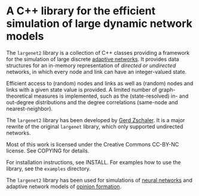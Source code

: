 # A C++ library for the efficient simulation of large dynamic network models
The `largenet2` library is a collection of C++ classes providing a framework for the 
simulation of large discrete [adaptive networks][1]. It provides data structures
for an in-memory representation of _directed or undirected_ networks, in which every
node and link can have an integer-valued state.

Efficient access to (random) nodes and links as well as (random) nodes and links
with a given state value is provided. A limited number of graph-theoretical measures
is implemented, such as the (state-resolved) in- and out-degree distributions and the
degree correlations (same-node and nearest-neighbor).  

The `largenet2` library has been developed by [Gerd Zschaler](http://www.pks.mpg.de/~zschaler).
It is a major rewrite of the original `largenet` library, which only supported undirected
networks.

Most of this work is licensed under the Creative Commons CC-BY-NC license. See COPYING
for details.

For installation instructions, see INSTALL. For examples how to use the library, see the 
`examples` directory.

The `largenet2` library has been used for simulations of [neural networks][2] and
adaptive network models of [opinion formation][3]. 

[1]: http://dx.doi.org/10.1098/rsif.2007.1229 "T. Gross and B. Blasius (2008), J. R. Soc. Interface, 5, 259"
[2]: http://www.biond.org/node/164 "F. Droste (2010), Diploma thesis, HU Berlin"
[3]: http://arxiv.org/abs/1110.1336 "G. Zschaler et al. (2011), submitted"
